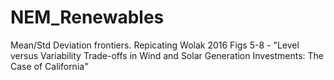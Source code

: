 # NEM_Renewables

Mean/Std Deviation frontiers.
Repicating Wolak 2016 Figs 5-8 - "Level versus Variability Trade-offs in Wind and Solar Generation Investments: The Case of California"
